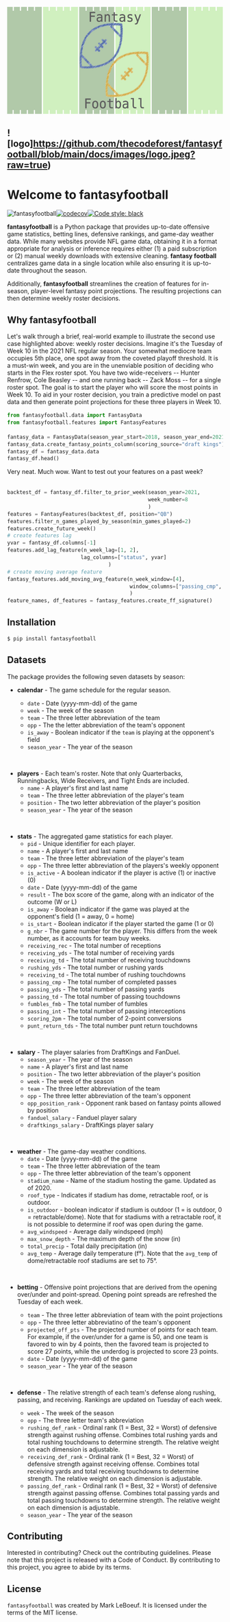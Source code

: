 
<p align="center">
<img src="docs/images/logo.jpeg" width="1000" height="250">
</p>

![logo]https://github.com/thecodeforest/fantasyfootball/blob/main/docs/images/logo.jpeg?raw=true)
-----------------

# Welcome to fantasyfootball
![fantasyfootball](https://github.com/thecodeforest/fantasyfootball/actions/workflows/tests.yml/badge.svg)[![codecov](https://codecov.io/gh/thecodeforest/fantasyfootball/branch/main/graph/badge.svg?token=J2HY3ZOITH)](https://codecov.io/gh/thecodeforest/fantasyfootball)[![Code style: black](https://img.shields.io/badge/code%20style-black-000000.svg)](https://github.com/psf/black)



**fantasyfootball** is a Python package that provides up-to-date offensive game statistics, betting lines, defensive rankings, and game-day weather data. While many websites provide NFL game data, obtaining it in a format appropriate for analysis or inference requires either (1) a paid subscription or (2) manual weekly downloads with extensive cleaning. **fantasy football** centralizes game data in a single location while also ensuring it is up-to-date throughout the season.

Additionally, **fantasyfootball** streamlines the creation of features for in-season, player-level fantasy point projections. The resulting projections can then determine weekly roster decisions. 

## Why fantasyfootball

Let's walk through a brief, real-world example to illustrate the second use case highlighted above: weekly roster decisions. Imagine it's the Tuesday of Week 10 in the 2021 NFL regular season. Your somewhat mediocre team occupies 5th place, one spot away from the coveted playoff threshold. It is a must-win week, and you are in the unenviable position of deciding who starts in the Flex roster spot. You have two wide-receivers -- Hunter Renfrow, Cole Beasley -- and one running back -- Zack Moss -- for a single roster spot. 
The goal is to start the player who will score the most points in Week 10. To aid in your roster decision, you train a predictive model on past data and then generate point projections for these three players in Week 10. 

```python
from fantasyfootball.data import FantasyData
from fantasyfootball.features import FantasyFeatures

fantasy_data = FantasyData(season_year_start=2018, season_year_end=2021)
fantasy_data.create_fantasy_points_column(scoring_source="draft kings")                           
fantasy_df = fantasy_data.data
fantasy_df.head()
```

Very neat. Much wow. Want to test out your features on a past week?

```python

backtest_df = fantasy_df.filter_to_prior_week(season_year=2021, 
                                              week_number=8
                                              )
features = FantasyFeatures(backtest_df, position="QB")                 
features.filter_n_games_played_by_season(min_games_played=2)                             
features.create_future_week()
# create features lag
yvar = fantasy_df.columns[-1]
features.add_lag_feature(n_week_lag=[1, 2], 
                        lag_columns=["status", yvar]
                                 )
# create moving average feature                                 
fantasy_features.add_moving_avg_feature(n_week_window=[4],
                                        window_columns=["passing_cmp", yvar]
                                        )
feature_names, df_features = fantasy_features.create_ff_signature()                                        

```





## Installation

```bash
$ pip install fantasyfootball
```

## Datasets
The package provides the following seven datasets by season: 

* **calendar** - The game schedule for the regular season. 

    * `date` - Date (yyyy-mm-dd) of the game
    * `week` - The week of the season
    * `team` - The three letter abbreviation of the team
    * `opp` - The the letter abbreviation of the team's opponent
    * `is_away` - Boolean indicator if the `team` is playing at the opponent's field
    * `season_year` - The year of the season

<br>

* **players** - Each team's roster. Note that only Quarterbacks, Runningbacks, Wide Receivers, and Tight Ends are included. 
    * `name` - A player's first and last name
    * `team` - The three letter abbreviation of the player's team
    * `position` - The two letter abbreviation of the player's position
    * `season_year` - The year of the season

<br>    

* **stats** - The aggregated game statistics for each player. 
    * `pid` - Unique identifier for each player. 
    * `name` - A player's first and last name 
    * `team` - The three letter abbreviation of the player's team
    * `opp` - The three letter abbreviation of the players's weekly opponent 
    * `is_active` - A boolean indicator if the player is active (1) or inactive (0)
    * `date` - Date (yyyy-mm-dd) of the game
    * `result` - The box score of the game, along with an indicator of the outcome (W or L)
    * `is_away` - Boolean indicator if the game was played at the opponent's field (1 = away, 0 = home)
    * `is_start` - Boolean indicator if the player started the game (1 or 0)
    * `g_nbr` - The game number for the player. This differs from the week number, as it accounts for team buy weeks. 
    * `receiving_rec` - The total number of receptions
    * `receiving_yds` - The total number of receiving yards
    * `receiving_td` - The total number of receiving touchdowns
    * `rushing_yds` - The total number or rushing yards
    * `receiving_td` - The total number of rushing touchdowns
    * `passing_cmp` - The total number of completed passes
    * `passing_yds` - The total number of passing yards
    * `passing_td` - The total number of passing touchdowns
    * `fumbles_fmb` - The total number of fumbles
    * `passing_int` - The total number of passing interceptions
    * `scoring_2pm` - The total number of 2-point conversions
    * `punt_return_tds` - The total number punt return touchdowns

<br>

* **salary** - The player salaries from DraftKings and FanDuel.
    * `season_year` - The year of the season
    * `name` - A player's first and last name 
    * `position` - The two letter abbreviation of the player's position
    * `week` - The week of the season
    * `team` - The three letter abbreviation of the team
    * `opp` - The three letter abbreviation of the team's opponent
    * `opp_position_rank` - Opponent rank based on fantasy points allowed by position
    * `fanduel_salary` - Fanduel player salary
    * `draftkings_salary` - DraftKings player salary

<br>

* **weather** - The game-day weather conditions. 
    * `date` - Date (yyyy-mm-dd) of the game
    * `team` - The three letter abbreviation of the team
    * `opp` - The three letter abbreviation of the team's opponent
    * `stadium_name` - Name of the stadium hosting the game. Updated as of 2020. 
    * `roof_type` - Indicates if stadium has dome, retractable roof, or is outdoor. 
    * `is_outdoor` - boolean indicator if stadium is outdoor (1 = is outdoor, 0 = retractable/dome). Note that for stadiums with a retractable roof, it is not possible to determine if roof was open during the game. 
    * `avg_windspeed` - Average daily windspeed (mph)
    * `max_snow_depth` - The maximum depth of the snow (in)
    * `total_precip` - Total daily precipitation (in)
    * `avg_temp` - Average daily temperature (f&deg;). Note that the `avg_temp` of dome/retractable roof stadiums are set to 75&deg;.



<br>


* **betting** - Offensive point projections that are derived from the opening over/under and point-spread. Opening point spreads are refreshed the Tuesday of each week.

    * `team` - The three letter abbreviation of team with the point projections
    * `opp` - The three letter abbreviatino of the team's opponent
    * `projected_off_pts` - The projected number of points for each team. For example, if the over/under for a game is 50, and one team is favored to win by 4 points, then the favored team is projected to score 27 points, while the underdog is projected to score 23 points. 
    * `date` - Date (yyyy-mm-dd) of the game
    * `season_year` - The year of the season

<br>

* **defense** - The relative strength of each team's defense along rushing, passing, and receiving. Rankings are updated on Tuesday of each week. 

    * `week` - The week of the season
    * `opp` - The three letter team's abbreviation
    * `rushing_def_rank` - Ordinal rank (1 = Best, 32 = Worst) of defensive strength against rushing offense. Combines total rushing yards and total rushing touchdowns to determine strength. The relative weight on each dimension is adjustable. 
    * `receiving_def_rank` - Ordinal rank (1 = Best, 32 = Worst) of defensive strength against receiving offense. Combines total receiving yards and total receiving touchdowns to determine strength. The relative weight on each dimension is adjustable. 
    * `passing_def_rank` - Ordinal rank (1 = Best, 32 = Worst) of defensive strength against passing offense. Combines total passing yards and total passing touchdowns to determine strength. The relative weight on each dimension is adjustable. 
    * `season_year` - The year of the season


## Contributing

Interested in contributing? Check out the contributing guidelines. Please note that this project is released with a Code of Conduct. By contributing to this project, you agree to abide by its terms.

## License

`fantasyfootball` was created by Mark LeBoeuf. It is licensed under the terms of the MIT license.




